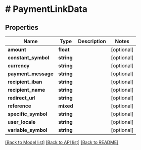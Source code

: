 # # PaymentLinkData

## Properties

Name | Type | Description | Notes
------------ | ------------- | ------------- | -------------
**amount** | **float** |  | [optional]
**constant_symbol** | **string** |  | [optional]
**currency** | **string** |  | [optional]
**payment_message** | **string** |  | [optional]
**recipient_iban** | **string** |  | [optional]
**recipient_name** | **string** |  | [optional]
**redirect_url** | **string** |  | [optional]
**reference** | **mixed** |  | [optional]
**specific_symbol** | **string** |  | [optional]
**user_locale** | **string** |  | [optional]
**variable_symbol** | **string** |  | [optional]

[[Back to Model list]](../../README.md#models) [[Back to API list]](../../README.md#endpoints) [[Back to README]](../../README.md)
